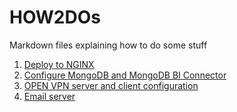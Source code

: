# HOW2DOs
Markdown files explaining how to do some stuff
1. [Deploy to NGINX](https://github.com/diyaaalobaidy/HOW2DOs/blob/main/Deploy%20on%20nginx.md)
1. [Configure MongoDB and MongoDB BI Connector](https://github.com/diyaaalobaidy/HOW2DOs/blob/main/MongoDB%20BI%20Connector.md)
1. [OPEN VPN server and client configuration](https://github.com/diyaaalobaidy/HOW2DOs/blob/main/OPEN%20VPN%20Server.md)
1. [Email server](https://github.com/diyaaalobaidy/HOW2DOs/blob/main/Email%20Config.md)
